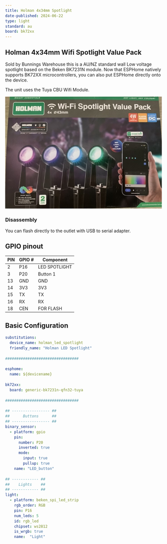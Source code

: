 ```yaml
---
title: Holman 4x34mm Spotlight
date-published: 2024-06-22
type: light
standard: au
board: bk72xx
---
```


## Holman 4x34mm Wifi Spotlight Value Pack

Sold by Bunnings Warehouse this is a AU/NZ standard wall Low voltage spotlight based on the Beken BK7231N module. Now
that ESPHome natively supports BK72XX microcontrollers, you can also put ESPHome directly onto the device.

The unit uses the Tuya CBU Wifi Module.

![alt text](led.jpg "LED Spotlight")

### Disassembly

You can flash directly to the outlet with USB to serial adapter.

## GPIO pinout

| PIN | GPIO # |   Component   |
|-----|--------|---------------|
|  2  | P16    | LED SPOTLIGHT |
|  3  | P20    |      Button 1 |
| 13  | GND    |        GND    |
| 14  | 3V3    |         3V3   |
| 15  | TX     |         TX    |
| 16  | RX     |         RX    |
| 18  | CEN    |   FOR FLASH   |

## Basic Configuration

```yaml
substitutions:
  device_name: holman_led_spotlight
  friendly_name: "Holman LED Spotlight"

#################################

esphome:
  name: ${devicename}

bk72xx:
  board: generic-bk7231n-qfn32-tuya

#################################

## ----------------- ##
##      Buttons      ##
## ----------------- ##
binary_sensor:
  - platform: gpio
    pin:
      number: P20
      inverted: true
      mode:
        input: true
        pullup: true
    name: "LED_button"

## ------------ ##
##    Lights    ##
## ------------ ##
light:
  - platform: beken_spi_led_strip
    rgb_order: RGB
    pin: P16
    num_leds: 5
    id: rgb_led
    chipset: ws2812
    is_wrgb: true
    name:  "Light"
```
